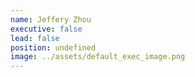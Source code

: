 ```yaml
---
name: Jeffery Zhou
executive: false
lead: false
position: undefined
image: ../assets/default_exec_image.png
---
```

